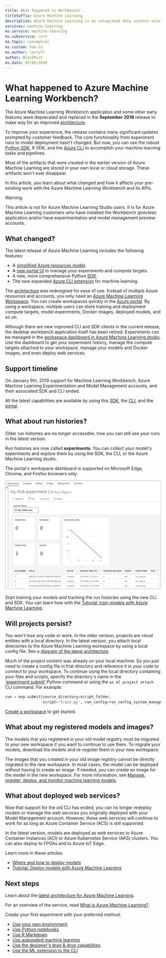 ```yaml
---
title: What happened to Workbench?
titleSuffix: Azure Machine Learning
description: Azure Machine Learning is an integrated data science solution to model and deploy ML applications at cloud scale. Workbench feature has been retired.
services: machine-learning
ms.service: machine-learning
ms.subservice: core
ms.topic: conceptual
ms.custom: how-to
ms.author: larryfr
author: BlackMist
ms.date: 03/05/2020
---
```

# What happened to Azure Machine Learning Workbench?

The Azure Machine Learning Workbench application and some other early features were deprecated and replaced in the **September 2018** release to make way for an improved [architecture](concept-azure-machine-learning-architecture.md).

To improve your experience, the release contains many significant updates prompted by customer feedback. The core functionality from experiment runs to model deployment hasn't changed. But now, you can use the robust <a href="/python/api/overview/azure/ml/intro?view=azure-ml-py" target="_blank">Python SDK</a>, R SDK, and the [Azure CLI](reference-azure-machine-learning-cli.md) to accomplish your machine learning tasks and pipelines.

Most of the artifacts that were created in the earlier version of Azure Machine Learning are stored in your own local or cloud storage. These artifacts won't ever disappear.

In this article, you learn about what changed and how it affects your pre-existing work with the Azure Machine Learning Workbench and its APIs.

>[!Warning]
>This article is not for Azure Machine Learning Studio users. It is for Azure Machine Learning customers who have installed the Workbench (preview) application and/or have experimentation and model management preview accounts.


## What changed?

The latest release of Azure Machine Learning includes the following features:
+ A [simplified Azure resources model](concept-azure-machine-learning-architecture.md).
+ A [new portal UI](how-to-track-experiments.md) to manage your experiments and compute targets.
+ A new, more comprehensive Python <a href="/python/api/overview/azure/ml/intro?view=azure-ml-py" target="_blank">SDK</a>.
+ The new expanded [Azure CLI extension](reference-azure-machine-learning-cli.md) for machine learning.

The [architecture](concept-azure-machine-learning-architecture.md) was redesigned for ease of use. Instead of multiple Azure resources and accounts, you only need an [Azure Machine Learning Workspace](concept-workspace.md). You can create workspaces quickly in the [Azure portal](how-to-manage-workspace.md). By using a workspace, multiple users can store training and deployment compute targets, model experiments, Docker images, deployed models, and so on.

Although there are new improved CLI and SDK clients in the current release, the desktop workbench application itself has been retired. Experiments can be managed in the [workspace dashboard in Azure Machine Learning studio](how-to-monitor-view-training-logs.md#view-the-experiment-in-the-web-portal). Use the dashboard to get your experiment history, manage the compute targets attached to your workspace, manage your models and Docker images, and even deploy web services.

<a name="timeline"></a>

## Support timeline

On January 9th, 2019 support for Machine Learning Workbench, Azure Machine Learning Experimentation and Model Management accounts, and their associated SDK and CLI ended.

All the latest capabilities are available by using this <a href="/python/api/overview/azure/ml/intro?view=azure-ml-py" target="_blank">SDK</a>, the [CLI](reference-azure-machine-learning-cli.md), and the [portal](how-to-manage-workspace.md).

## What about run histories?

Older run histories are no longer accessible, how you can still see your runs in the latest version.

Run histories are now called **experiments**. You can collect your model's experiments and explore them by using the SDK, the CLI, or the Azure Machine Learning studio.

The portal's workspace dashboard is supported on Microsoft Edge, Chrome, and Firefox browsers only:

[![Online portal](./media/overview-what-happened-to-workbench/image001.png)](./media/overview-what-happened-to-workbench/image001.png#lightbox)

Start training your models and tracking the run histories using the new CLI and SDK. You can learn how with the [Tutorial: train models with Azure Machine Learning](tutorial-train-models-with-aml.md).

## Will projects persist?

You won't lose any code or work. In the older version, projects are cloud entities with a local directory. In the latest version, you attach local directories to the Azure Machine Learning workspace by using a local config file. See a [diagram of the latest architecture](concept-azure-machine-learning-architecture.md).

Much of the project content was already on your local machine. So you just need to create a config file in that directory and reference it in your code to connect to your workspace. To continue using the local directory containing your files and scripts, specify the directory's name in the ['experiment.submit'](/python/api/azureml-core/azureml.core.experiment.experiment?preserve-view=true&view=azure-ml-py) Python command or using the `az ml project attach` CLI command.  For example:
```python
run = exp.submit(source_directory=script_folder,
                 script='train.py', run_config=run_config_system_managed)
```

[Create a workspace](how-to-manage-workspace.md) to get started.

## What about my registered models and images?

The models that you registered in your old model registry must be migrated to your new workspace if you want to continue to use them. To migrate your models, download the models and re-register them in your new workspace.

The images that you created in your old image registry cannot be directly migrated to the new workspace. In most cases, the model can be deployed without having to create an image. If needed, you can create an image for the model in the new workspace. For more information, see [Manage, register, deploy, and monitor machine learning models](concept-model-management-and-deployment.md).

## What about deployed web services?

Now that support for the old CLI has ended, you can no longer redeploy models or manage the web services you originally deployed with your Model Management account. However, those web services will continue to work for as long as Azure Container Service (ACS) is still supported.

In the latest version, models are deployed as web services to Azure Container Instances (ACI) or Azure Kubernetes Service (AKS) clusters. You can also deploy to FPGAs and to Azure IoT Edge.

Learn more in these articles:
+ [Where and how to deploy models](how-to-deploy-and-where.md)
+ [Tutorial: Deploy models with Azure Machine Learning](tutorial-deploy-models-with-aml.md)

## Next steps

Learn about the [latest architecture for Azure Machine Learning](concept-azure-machine-learning-architecture.md).

For an overview of the service, read [What is Azure Machine Learning?](overview-what-is-azure-ml.md).

Create your first experiment with your preferred method:

  + [Use your own environment](tutorial-1st-experiment-sdk-setup-local.md)
  + [Use Python notebooks](tutorial-1st-experiment-sdk-setup.md)
  + [Use R Markdown](https://github.com/Azure/azureml-sdk-for-r) 
  + [Use automated machine learning](tutorial-designer-automobile-price-train-score.md) 
  + [Use the designer's drag & drop capabilities](tutorial-first-experiment-automated-ml.md) 
  + [Use the ML extension to the CLI](tutorial-train-deploy-model-cli.md)
